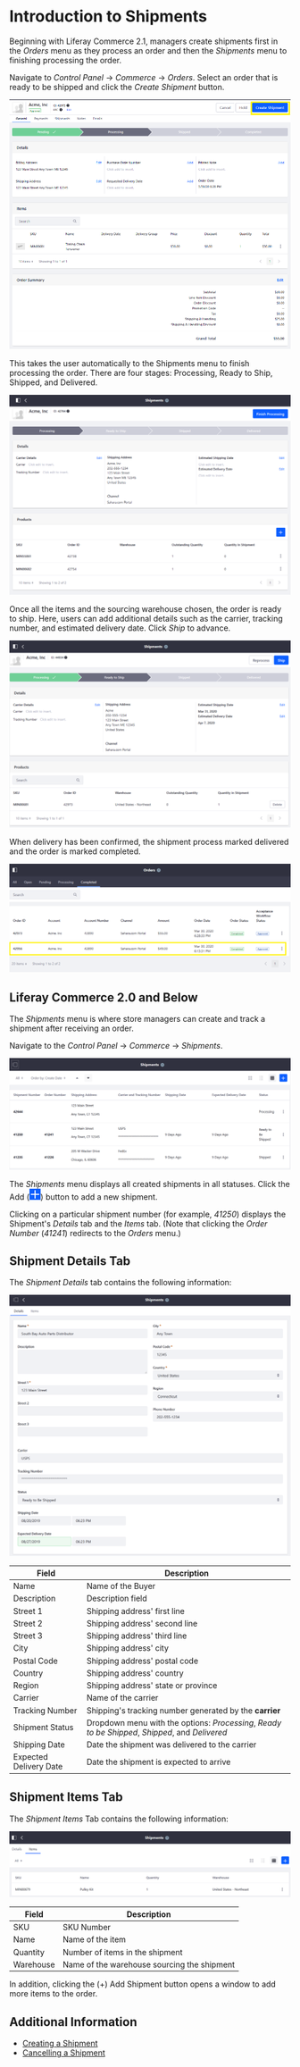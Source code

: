 # Introduction to Shipments

Beginning with Liferay Commerce 2.1, managers create shipments first in the _Orders_ menu as they process an order and then the _Shipments_ menu to finishing processing the order.

Navigate to _Control Panel_ → _Commerce_ → _Orders_. Select an order that is ready to be shipped and click the _Create Shipment_ button.

![Shipments Menu](./introduction-to-shipments/images/04.png)

This takes the user automatically to the Shipments menu to finish processing the order. There are four stages: Processing, Ready to Ship, Shipped, and Delivered.

![Shipments Menu - Finish Processing](./introduction-to-shipments/images/05.png)

Once all the items and the sourcing warehouse chosen, the order is ready to ship. Here, users can add additional details such as the carrier, tracking number, and estimated delivery date. Click _Ship_ to advance.

![Shipments Menu - Ready to Ship](./introduction-to-shipments/images/06.png)

When delivery has been confirmed, the shipment process marked delivered and the order is marked completed.

![Shipments Menu - Ready to Ship](./introduction-to-shipments/images/07.png)

## Liferay Commerce 2.0 and Below

The _Shipments_ menu is where store managers can create and track a shipment after receiving an order.

Navigate to the _Control Panel_ → _Commerce_ → _Shipments_.

![Shipments Menu](./introduction-to-shipments/images/01.png)

The _Shipments_ menu displays all created shipments in all statuses. Click the Add (![add-icon](../../images/icon-add.png)) button to add a new shipment.

Clicking on a particular shipment number (for example, _41250_) displays the Shipment's _Details_ tab and the _Items_ tab. (Note that clicking the _Order Number_ (_41241_) redirects to the _Orders_ menu.)

## Shipment Details Tab

The _Shipment Details_ tab contains the following information:

![Shipment Details Menu](./introduction-to-shipments/images/02.png)

| Field | Description |
| --- | --- |
| Name | Name of the Buyer |
| Description | Description field |
| Street 1 | Shipping address' first line |
| Street 2 | Shipping address' second line |
| Street 3 | Shipping address' third line |
| City | Shipping address' city |
| Postal Code | Shipping address' postal code |
| Country | Shipping address' country |
| Region | Shipping address' state or province |
| Carrier | Name of the carrier |
| Tracking Number | Shipping's tracking number generated by the **carrier** |
| Shipment Status | Dropdown menu with the options: _Processing_, _Ready to be Shipped_, _Shipped_, and _Delivered_  |
| Shipping Date | Date the shipment was delivered to the carrier  |
| Expected Delivery Date | Date the shipment is expected to arrive  |

## Shipment Items Tab

The _Shipment Items_ Tab contains the following information:

![Shipment Items Tab](./introduction-to-shipments/images/03.png)

| Field | Description |
| --- | --- |
| SKU | SKU Number |
| Name | Name of the item |
| Quantity | Number of items in the shipment |
| Warehouse | Name of the warehouse sourcing the shipment |

In addition, clicking the (+) Add Shipment button opens a window to add more items to the order.

## Additional Information

* [Creating a Shipment](./creating-a-shipment.md)
* [Cancelling a Shipment](./cancelling-a-shipment.md)
